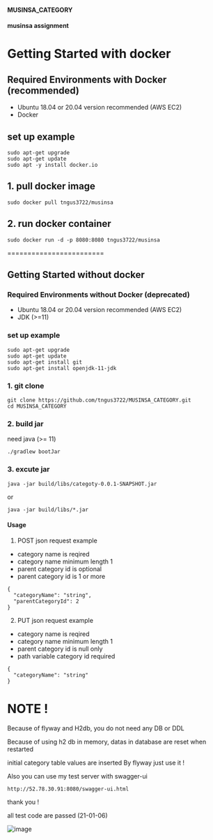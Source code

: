 #### MUSINSA_CATEGORY
#### musinsa assignment

# Getting Started with docker 

## Required Environments with Docker (recommended)
* Ubuntu 18.04 or 20.04 version recommended (AWS EC2)
* Docker

## set up example
```
sudo apt-get upgrade
sudo apt-get update
sudo apt -y install docker.io
```
## 1. pull docker image
```
sudo docker pull tngus3722/musinsa
```

## 2. run docker container
```
sudo docker run -d -p 8080:8080 tngus3722/musinsa
```



========================
## Getting Started without docker

### Required Environments without Docker (deprecated)

* Ubuntu 18.04 or 20.04 version recommended (AWS EC2)
* JDK (>=11)
### set up example
```
sudo apt-get upgrade
sudo apt-get update
sudo apt-get install git
sudo apt-get install openjdk-11-jdk
```

### 1. git clone
```
git clone https://github.com/tngus3722/MUSINSA_CATEGORY.git
cd MUSINSA_CATEGORY
```

### 2. build jar
need java (>= 11)
```
./gradlew bootJar 
```

### 3. excute jar
```
java -jar build/libs/categoty-0.0.1-SNAPSHOT.jar
```
or
```
java -jar build/libs/*.jar
```


#### Usage

1. POST json request example
- category name is reqired 
- category name minimum length 1
- parent category id is optional
- parent category id is 1 or more 
```
{
  "categoryName": "string",
  "parentCategoryId": 2
}
```


2. PUT json request example
- category name is reqired 
- category name minimum length 1
- parent category id is null only 
- path variable category id required
```
{
  "categoryName": "string"
}
```


# NOTE ! 

Because of flyway and H2db, you do not need any DB or DDL

Because of using h2 db in memory, datas in database are reset when restarted

initial category table values are inserted By flyway just use it !

Also you can use my test server with swagger-ui

```
http://52.78.30.91:8080/swagger-ui.html
```

thank you !








all test code are passed (21-01-06)




![image](https://user-images.githubusercontent.com/32263898/148392956-3089ed1f-0c3b-4de0-b3e2-d9fe81b658c6.png)

